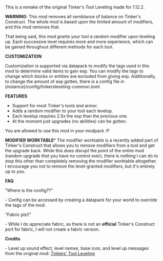 This is a remake of the original Tinker's Tool Leveling made for 1.12.2.

**WARNING**: This mod removes all semblance of balance on Tinker's Construct. The whole mod is based upon the limited amount of modifiers, and this mod removes that.

That being said, this mod grants your tool a random modifier upon leveling up. Each successive level requires more and more experience, which can be gained throughout different methods for each tool.

**CUSTOMIZATION**

Customization is supported via datapack to modify the tags used in this mod to determine valid items to gain exp. You can modify the tags to change which blocks or entities are excluded from giving exp. Additionally, to change the amount of exp gotten, there is a config file in (instance)/config/tinkersleveling-common.toml.

**FEATURES**

*   Support for most Tinker's tools and armor.
*   Adds a random modifier to your tool each levelup.
*   Each levelup requires 2.5x the exp than the previous one.
*   At the moment just upgrades (no abilities) can be gotten.

You are allowed to use this mod in your modpack :P

**MODIFIER WORKTABLE***
The modifier worktable is a recently added part of Tinker's Construct that allows you to remove modifiers from a tool and get the upgrade back. While this does disrupt the point of the entire mod (random upgrade that you have no control over), there is nothing I can do to stop this other than completely removing the modifier worktable altogether. I encourage you not to remove the level-granted modifiers, but it's entirely up to you.

**FAQ**

"Where is the config??"

\- Config can be accessed by creating a datapack for your world to override the tags of the mod.

"Fabric pls!!"

\- While I do appreciate fabric, as there is not an __official__ Tinker's Construct port for fabric, I will not create a fabric version.

**Credits**

\- Level up sound effect, level names, base icon, and level up messages from the original mod: [Tinkers' Tool Leveling](https://github.com/SlimeKnights/TinkersToolLeveling)
